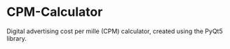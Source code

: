 # CPM-Calculator
Digital advertising cost per mille (CPM) calculator, created using the PyQt5 library.
